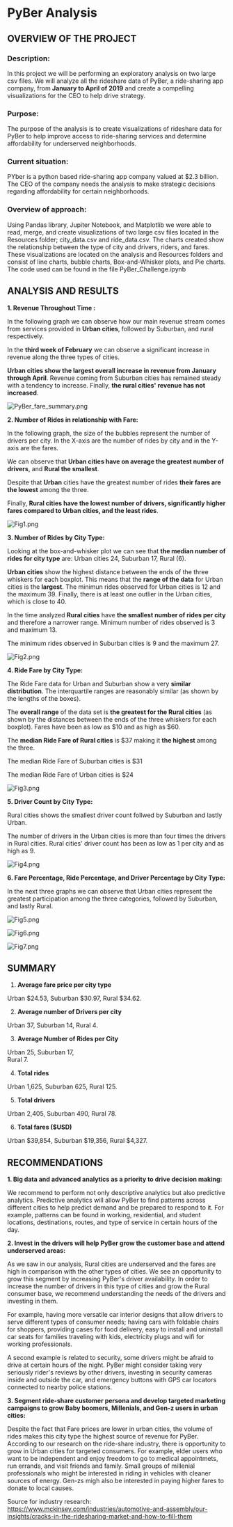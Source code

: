 # PyBer Analysis

## OVERVIEW OF THE PROJECT

### Description:

In this project we will be performing an exploratory analysis on two large csv files.   We will analyze all the rideshare data of PyBer, a ride-sharing app company, from **January to April of 2019** and create a compelling visualizations for the CEO to help drive strategy.

### Purpose:

The purpose of the analysis is to create visualizations of rideshare data for PyBer to help improve access to ride-sharing services and determine affordability for underserved neighborhoods.


### Current situation:

PYber is a python based ride-sharing app company valued at $2.3 billion.  The CEO of the company needs the analysis to make strategic decisions regarding affordability for certain neighborhoods.

### Overview of approach:

Using Pandas library, Jupiter Notebook, and Matplotlib we were able to read, merge, and create visualizations of two large csv files located in the Resources folder; city_data.csv and ride_data.csv. The charts created show the relationship between the type of city and drivers, riders, and fares.  These visualizations are located on the analysis and Resources folders and consist of line charts, bubble charts, Box-and-Whisker plots, and Pie charts. The code used can be found in the file PyBer_Challenge.ipynb


## ANALYSIS AND RESULTS

**1. Revenue Throughout Time :**  

In the following graph we can observe how our main revenue stream comes from services provided in **Urban cities**, followed by Suburban, and rural respectively.

In the **third week of February** we can observe a significant increase in revenue along the three types of cities.  

**Urban cities show the largest overall increase in revenue from January through April**.  Revenue coming from Suburban cities has remained steady with a tendency to increase. Finally, **the rural cities' revenue has not increased**.

![PyBer_fare_summary.png](Resources/PyBer_fare_summary.png)



**2. Number of Rides in relationship with Fare:**

In the following graph, the size of the bubbles represent the number of drivers per city.  In the X-axis are the number of rides by city and in the Y-axis are the fares.  

We can observe that **Urban cities have on average the greatest number of drivers**, and **Rural the smallest**.  

Despite that **Urban** cities have the greatest number of rides **their fares are the lowest** among the three. 

Finally, **Rural cities have the lowest number of drivers, significantly higher fares compared to Urban cities, and the least rides**.


![Fig1.png](Resources/Fig1.png)



**3. Number of Rides by City Type:**

Looking at the box-and-whisker plot we can see that **the median number of rides for city type** are:
Urban cities 24,
Suburban 17, 
Rural (6). 

**Urban cities** show the highest distance between the ends of the three whiskers for each boxplot.  This means that the **range of the data** for Urban cities is the **largest**.  The minimun rides observed for Urban cities is 12 and the maximum 39. Finally, there is at least one outlier in the Urban cities, which is close to 40.

In the time analyzed **Rural cities** have **the smallest number of rides per city** and therefore a narrower range. Minimum number of rides observed is 3 and maximum 13.

The minimum rides observed in Suburban cities is 9 and the maximum 27.


![Fig2.png](Resources/Fig2.png)



**4. Ride Fare by City Type:**

The Ride Fare data for Urban and Suburban show a very **similar distribution**. The interquartile ranges are reasonably similar (as shown by the lengths of the boxes). 

The **overall range** of the data set is **the greatest for the Rural cities** (as shown by the distances between the ends of the three whiskers for each boxplot). Fares have been as low as $10 and as high as $60.

The **median Ride Fare of Rural cities** is $37 making it **the highest** among the three.  

The median Ride Fare of Suburban cities is $31 

The median Ride Fare of Urban cities is $24 


![Fig3.png](Resources/Fig3.png)



**5. Driver Count by City Type:**


Rural cities shows the smallest driver count follwed by Suburban and lastly Urban.

The number of drivers in the Urban cities is more than four times the drivers in Rural cities.  Rural cities' driver count has been as low as 1 per city and as high as 9. 


![Fig4.png](Resources/Fig4.png)


**6. Fare Percentage, Ride Percentage, and Driver Percentage by City Type:**

In the next three graphs we can observe that Urban cities represent the greatest participation among the three categories, followed by Suburban, and lastly Rural.


![Fig5.png](Resources/Fig5.png)


![Fig6.png](Resources/Fig6.png)


![Fig7.png](Resources/Fig7.png)



## SUMMARY

1. **Average fare price per city type**

Urban    $24.53, 
Suburban $30.97, 
Rural    $34.62.

2. **Average number of Drivers per city** 

Urban    37, 
Suburban 14, 
Rural     4.

3. **Average Number of Rides per City**

Urban    25, 
Suburban 17,  
Rural     7. 

4. **Total rides** 

Urban 1,625, 
Suburban  625, 
Rural 125.


5. **Total drivers** 

Urban       2,405,
Suburban      490, 
Rural          78. 

6. **Total fares ($USD)**

Urban       $39,854,
Suburban    $19,356,
Rural        $4,327.


## RECOMMENDATIONS

**1. Big data and advanced analytics as a priority to drive decision making:**

We recommend to perform not only descriptive analytics but also predictive analytics. Predictive analytics will allow PyBer to find patterns across different cities to help predict demand and be prepared to respond to it.  For example, patterns can be found in working, residential, and student locations, destinations, routes, and type of service in certain hours of the day. 

**2. Invest in the drivers will help PyBer grow the customer base and attend underserved areas:** 

As we saw in our analysis, Rural cities are underserved and the fares are high in comparison with the other types of cities.  We see an opportunity to grow this segment by increasing PyBer's driver availability. In order to increase the number of drivers in this type of cities and grow the Rural consumer base, we recommend understanding the needs of the drivers and investing in them.  

For example, having more versatile car interior designs that allow drivers to serve different types of consumer needs; having cars with foldable chairs for shoppers, providing cases for food delivery, easy to install and uninstall car seats for families traveling with kids, electricity plugs and wifi for working professionals.  

A second example is related to security, some drivers might be afraid to drive at certain hours of the night.  PyBer might consider taking very seriously rider's reviews by other drivers, investing in security cameras inside and outside the car, and emergency buttons with GPS car locators connected to nearby police stations.


**3. Segment ride-share customer persona and develop targeted marketing campaigns to grow Baby boomers, Millenials, and Gen-z users in urban cities:**

Despite the fact that Fare prices are lower in urban cities, the volume of rides makes this city type the highest source of revenue for PyBer.  According to our research on the ride-share industry, there is opportunity to grow in Urban cities for targeted consumers.  For example, elder users who want to be independent and enjoy freedom to go to medical appointmets, run errands, and visit friends and family.  Small groups of millenial professionals who might be interested in riding in vehicles with cleaner sources of energy. Gen-zs migh also be interested in paying higher fares to donate to local causes.

Source for industry research: https://www.mckinsey.com/industries/automotive-and-assembly/our-insights/cracks-in-the-ridesharing-market-and-how-to-fill-them

